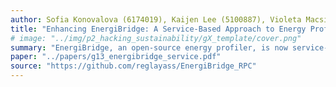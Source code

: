 ```yaml
---
author: Sofia Konovalova (6174019), Kaijen Lee (5100887), Violeta Macsim (5498031), Jakub Patałuch (5514274)
title: "Enhancing EnergiBridge: A Service-Based Approach to Energy Profiling"
# image: "../img/p2_hacking_sustainability/gX_template/cover.png"
summary: "EnergiBridge, an open-source energy profiler, is now service-based for better integration. Implemented in Rust and C++, it enables function-level monitoring via JSON-RPC.  They enable function-level monitoring with minimal overhead, ensuring accurate energy measurement."
paper: "../papers/g13_energibridge_service.pdf"
source: "https://github.com/reglayass/EnergiBridge_RPC"
---
```

